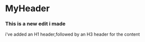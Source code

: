 # MyHeader
### This is a new edit i made

i've added an H1 header,followed by an H3 header for the content
